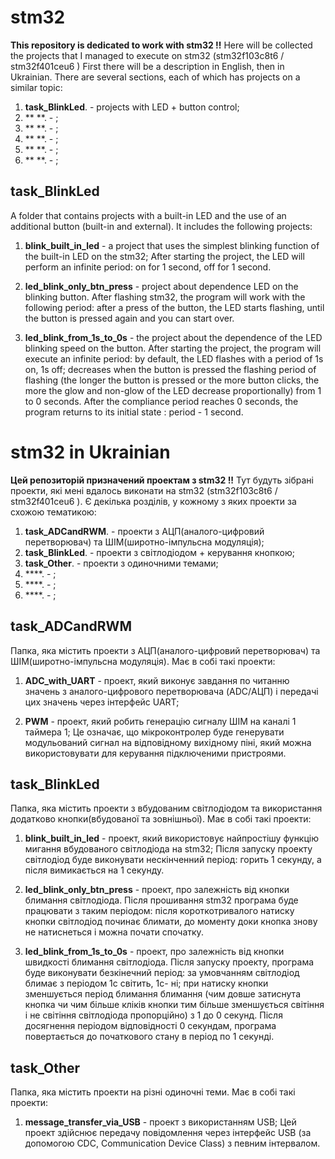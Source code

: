 # stm32


**This repository is dedicated to work with stm32 !!**
Here will be collected the projects that I managed to execute on stm32 (stm32f103c8t6 / stm32f401ceu6 ) First there will be a description in English, then in Ukrainian. There are several sections, each of which has projects on a similar topic:

1. **task_BlinkLed**. - projects with LED + button control;
2. ** **. - ;
3. ** **. - ;
4. ** **. - ;
5. ** **. - ;
6. ** **. - ; 


## task_BlinkLed 
A folder that contains projects with a built-in LED and the use of an additional button (built-in and external).
It includes the following projects:

1. **blink_built_in_led** - a project that uses the simplest blinking function of the built-in LED on the stm32;
After starting the project, the LED will perform an infinite period: on for 1 second, off for 1 second. 
   
2. **led_blink_only_btn_press** - project about dependence LED on the blinking button.
After flashing stm32, the program will work with the following period: after a press of the button, the LED starts flashing, until the button is pressed again and you can start over.


3. **led_blink_from_1s_to_0s** - the project about the dependence of the LED blinking speed on the button.
After starting the project, the program will execute an infinite period: by default, the LED flashes with a period of 1s on, 1s off; decreases when the button is pressed
the flashing period of flashing (the longer the button is pressed or the more button clicks, the more the glow and non-glow of the LED decrease proportionally) from 1 to 0 seconds.
 After the compliance period reaches 0 seconds, the program returns to its initial state : period - 1 second.




# stm32 in Ukrainian

**Цей репозиторій призначений проектам з stm32 !!**
Тут будуть зібрані проекти, які мені вдалось виконати на stm32 (stm32f103c8t6 / stm32f401ceu6 ). Є декілька розділів, у кожному з яких проекти за схожою тематикою:

1. **task_ADCandRWM**. - проекти з АЦП(аналого-цифровий перетворювач) та ШІМ(широтно-імпульсна модуляція);
2. **task_BlinkLed**. - проекти з світлодіодом + керування кнопкою;
3. **task_Other**. - проекти з одиночними темами;
4. ****. - ;
5. ****. - ;
6. ****. - ; 



## task_ADCandRWM
Папка, яка містить проекти з АЦП(аналого-цифровий перетворювач) та ШІМ(широтно-імпульсна модуляція).
Має в собі такі проекти:

1. **ADC_with_UART** - проект, який виконує завдання по читанню значень з аналого-цифрового перетворювача (ADC/АЦП) і передачі цих значень через інтерфейс UART;

2. **PWM** - проект, який робить генерацію сигналу ШІМ на каналі 1 таймера 1; 
Це означає, що мікроконтролер буде генерувати модульований сигнал на відповідному вихідному піні, який можна використовувати для керування підключеними пристроями.



## task_BlinkLed 
Папка, яка містить проекти з вбудованим світлодіодом та використання додатково кнопки(вбудованої та зовнішньої).
Має в собі такі проекти:

1. **blink_built_in_led** - проект, який використовує найпростішу функцію мигання вбудованого світлодіода на stm32;
Після запуску проекту світлодіод буде виконувати нескінченний період: горить 1 секунду, а після вимикається на 1 секунду.
   
2. **led_blink_only_btn_press** - проект, про залежність від кнопки блимання світлодіода.
Після прошивання stm32 програма буде працювати з таким періодом: після короткотривалого натиску кнопки світлодіод починає блимати,
до моменту доки кнопка знову не натиснеться і можна почати спочатку.

3. **led_blink_from_1s_to_0s** - проект, про залежність від кнопки швидкості блимання світлодіода.
Після запуску проекту, програма буде виконувати безкінечний період: за умовчанням світлодіод блимає з періодом 1с світить, 1с- ні; при натиску кнопки зменшується
період блимання блимання (чим довше затиснута кнопка чи чим більше кліків кнопки тим більше зменшується світіння і не світіння світлодіода пропорційно) з 1 до 0 секунд.
Після досягнення періодом відповідності 0 секундам, програма повертається до початкового стану в період по 1 секунді.



## task_Other
Папка, яка містить проекти на різні одиночні теми. Має в собі такі проекти:

1. **message_transfer_via_USB** - проект з використанням USB;
Цей проект здійснює передачу повідомлення через інтерфейс USB (за допомогою CDC, Communication Device Class) з певним інтервалом.


